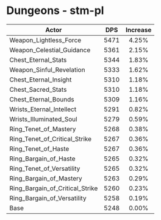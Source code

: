 # Dungeons - stm-pl
| Actor | DPS | Increase |
|---|:---:|:---:|
|Weapon_Lightless_Force|5471|4.25%|
|Weapon_Celestial_Guidance|5361|2.15%|
|Chest_Eternal_Stats|5344|1.83%|
|Weapon_Sinful_Revelation|5333|1.62%|
|Chest_Eternal_Insight|5310|1.18%|
|Chest_Sacred_Stats|5310|1.18%|
|Chest_Eternal_Bounds|5309|1.16%|
|Wrists_Eternal_Intellect|5291|0.82%|
|Wrists_Illuminated_Soul|5279|0.59%|
|Ring_Tenet_of_Mastery|5268|0.38%|
|Ring_Tenet_of_Critical_Strike|5267|0.36%|
|Ring_Tenet_of_Haste|5267|0.36%|
|Ring_Bargain_of_Haste|5265|0.32%|
|Ring_Tenet_of_Versatility|5265|0.32%|
|Ring_Bargain_of_Mastery|5263|0.29%|
|Ring_Bargain_of_Critical_Strike|5260|0.23%|
|Ring_Bargain_of_Versatility|5258|0.19%|
|Base|5248|0.00%|
